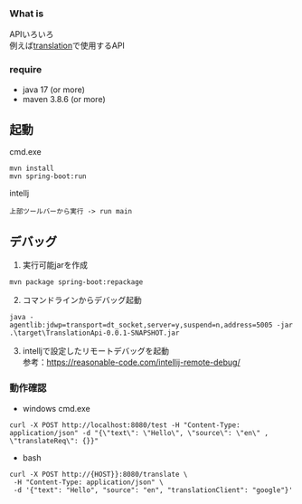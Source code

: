### What is

APIいろいろ  
例えば[translation](https://github.com/monkey999por/translation)で使用するAPI

### require

- java 17 (or more)
- maven 3.8.6 (or more)

## 起動

cmd.exe

```
mvn install
mvn spring-boot:run
```

intellj

```
上部ツールバーから実行 -> run main
```

## デバッグ

1. 実行可能jarを作成

```
mvn package spring-boot:repackage
```

2. コマンドラインからデバッグ起動

```
java -agentlib:jdwp=transport=dt_socket,server=y,suspend=n,address=5005 -jar .\target\TranslationApi-0.0.1-SNAPSHOT.jar
```

3. intelljで設定したリモートデバッグを起動  
参考：<https://reasonable-code.com/intellij-remote-debug/>

### 動作確認

- windows cmd.exe

 ```
 curl -X POST http://localhost:8080/test -H "Content-Type: application/json" -d "{\"text\": \"Hello\", \"source\": \"en\" , \"translateReq\": {}}"
 ```

- bash

 ```
 curl -X POST http://{HOST}}:8080/translate \
  -H "Content-Type: application/json" \
  -d '{"text": "Hello", "source": "en", "translationClient": "google"}'
 ```
